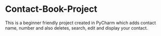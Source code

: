 # Contact-Book-Project
This is a beginner friendly project created in PyCharm which adds contact name, number and also deletes, search, edit and display your contact.
